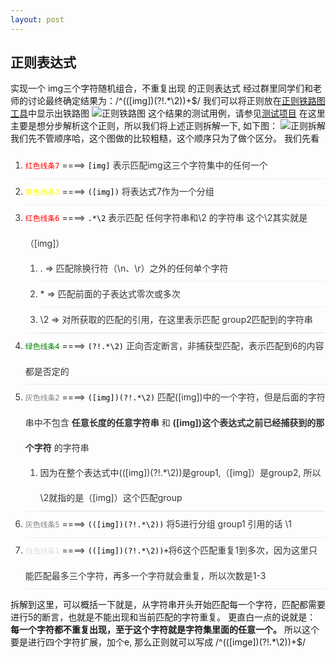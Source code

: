 ```yaml
---
layout: post
---
```

<style>
li {
    line-height: 40px;
    color: #333;
    border-bottom: 1px solid #eee;
}
</style>
## 正则表达式
实现一个 img三个字符随机组合，不重复出现 的正则表达式
经过群里同学们和老师的讨论最终确定结果为：/^((\[img\])(?!.*\2))+$/
我们可以将正则放在[正则铁路图工具](https://yatoo2018.github.io/regexper-static/build/index.html)中显示出铁路图
![正则铁路图](../../../assert/imgs/regexp-railroad.png)
这个结果的测试用例，请参见[测试项目](https://github.com/Yatoo2018/RegExp-showcase13)
在这里主要是想分步解析这个正则，所以我们将上述正则拆解一下, 如下图：
![正则拆解](../../../assert/imgs/reg-gmi.jpg)
我们先不管顺序哈，这个图做的比较粗糙，这个顺序只为了做个区分。
我们先看
 1. <code style="color:red">红色线条7</code>  ====>  <code style="font-size:border;color:black;">\[img\]</code> 表示匹配img这三个字符集中的任何一个
 2. <code style="color:yellow">黄色线条3</code>  ====>  <code style="font-size:border;color:black;">(\[img\])</code> 将表达式7作为一个分组
 3. <code style="color:red">红色线条6</code>  ====>  <code style="font-size:border;color:black;">.*\2</code> 表示匹配  任何字符串和\2 的字符串 这个\2其实就是（\[img\]）
    1. . => 匹配除换行符（\n、\r）之外的任何单个字符
    2. \* => 匹配前面的子表达式零次或多次
    3. \2 => 对所获取的匹配的引用，在这里表示匹配 group2匹配到的字符串
 4. <code style="color:green">绿色线条4</code>  ====> <code style="font-size:border;color:black;">(?!.*\2)</code> 正向否定断言，非捕获型匹配，表示匹配到6的内容都是否定的
 5. <code style="color:gray">灰色线条2</code>  ====> <code style="font-size:border;color:black;">(\[img\])(?!.*\2)</code> 匹配(\[img\])中的一个字符，但是后面的字符串中不包含 **任意长度的任意字符串** 和 **(\[img\])这个表达式之前已经捕获到的那个字符** 的字符串
    1. 因为在整个表达式中((\[img\])(?!.*\2))是group1,（\[img\]）是group2, 所以\2就指的是（\[img\]）这个匹配group
 6. <code style="color:gray">灰色线条5</code>  ====> <code style="font-size:border;color:black;">((\[img\])(?!.*\2))</code> 将5进行分组 group1 引用的话 \1
 7. <code style="color:#ddd">白色线条1</code>  ====> <code style="font-size:border;color:black;">((\[img\])(?!.*\2))+</code>将6这个匹配重复1到多次，因为这里只能匹配最多三个字符，再多一个字符就会重复，所以次数是1-3

拆解到这里，可以概括一下就是，从字符串开头开始匹配每一个字符，匹配都需要进行5的断言，也就是不能出现和当前匹配的字符重复。
更直白一点的说就是： **每一个字符都不重复出现，至于这个字符就是字符集里面的任意一个。**
所以这个要是进行四个字符扩展，加个e, 那么正则就可以写成 /^((\[imge\])(?!.*\2))+$/

